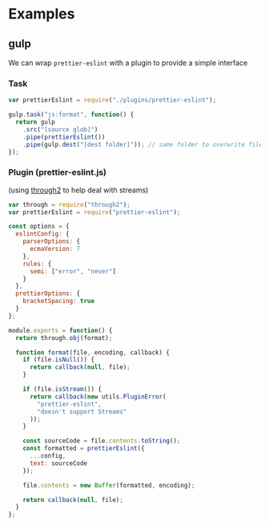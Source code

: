 # Examples

## gulp

We can wrap `prettier-eslint` with a plugin to provide a simple interface

### Task

```js
var prettierEslint = require("./plugins/prettier-eslint");

gulp.task("js:format", function() {
  return gulp
    .src("[source glob]")
    .pipe(prettierEslint())
    .pipe(gulp.dest("[dest folder]")); // same folder to overwrite files
});
```

### Plugin (prettier-eslint.js)
(using [through2][through2] to help deal with streams)
```js
var through = require("through2");
var prettierEslint = require("prettier-eslint");

const options = {
  eslintConfig: {
    parserOptions: {
      ecmaVersion: 7
    },
    rules: {
      semi: ["error", "never"]
    }
  },
  prettierOptions: {
    bracketSpacing: true
  }
};

module.exports = function() {
  return through.obj(format);

  function format(file, encoding, callback) {
    if (file.isNull()) {
      return callback(null, file);
    }

    if (file.isStream()) {
      return callback(new utils.PluginError(
        "prettier-eslint",
        "doesn't support Streams"
      ));
    }

    const sourceCode = file.contents.toString();
    const formatted = prettierEslint({
      ...config,
      text: sourceCode
    });

    file.contents = new Buffer(formatted, encoding);

    return callback(null, file);
  }
};

```
[through2]: https://github.com/rvagg/through2